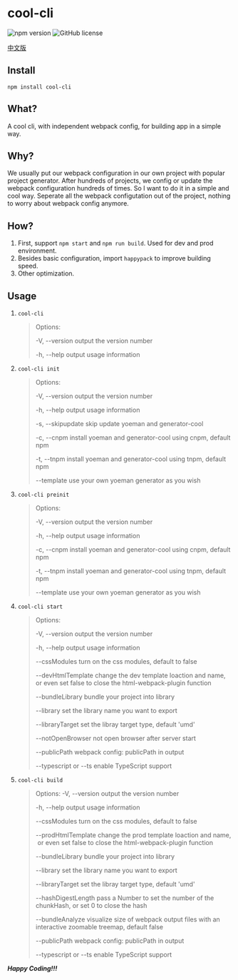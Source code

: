 # cool-cli  
![npm version](https://img.shields.io/npm/v/cool-cli.svg?style=flat)  ![GitHub license](https://img.shields.io/badge/license-MIT-blue.svg)  

[中文版](https://github.com/RJAVA1990/cool-cli/blob/master/README_zh-CN.md)

## Install  
`npm install cool-cli`

## What?  
A cool cli, with independent webpack config, for building app in a simple way.

## Why?  
We usually put our webpack configuration in our own project with popular project generator. After hundreds of projects, we config or update the webpack configuration hundreds of times. So I want to do it in a simple and cool way. Seperate all the webpack configutation out of the project, nothing to worry about webpack config anymore.

## How?  
1. First, support `npm start` and `npm run build`. Used for dev and prod environment.
2. Besides basic configuration, import `happypack` to improve building speed.
3. Other optimization.

## Usage  
1. `cool-cli`
   > Options:
   >
   >   -V, --version  output the version number
   >
   >   -h, --help       output usage information

2. `cool-cli init`
   > Options:
   >
   >   -V, --version          output the version number
   >
   >   -h, --help               output usage information
   >
   >   -s, --skipupdate    skip update yoeman and generator-cool
   >
   >   -c, --cnpm              install yoeman and generator-cool using cnpm, default npm
   >
   >   -t, --tnpm               install yoeman and generator-cool using tnpm, default npm
   >
   >   --template             use your own yoeman generator as you wish

3. `cool-cli preinit`

   > Options:
   >
   >   -V, --version  output the version number
   >
   >   -h, --help       output usage information
   >
   >   -c, --cnpm      install yoeman and generator-cool using cnpm, default npm
   >
   >   -t, --tnpm       install yoeman and generator-cool using tnpm, default npm
   >
   >   --template     use your own yoeman generator as you wish

4. `cool-cli start`
   > Options:
   > 
   >   -V, --version                output the version number
   > 
   >   -h, --help                     output usage information
   > 
   >   --cssModules              turn on the css modules, default to false
   > 
   >   --devHtmlTemplate   change the dev template loaction and name,
   > ​                                       or even set false to close the html-webpack-plugin function
   > 
   >   --bundleLibrary          bundle your project into library
   > 
   >   --library                        set the library name you want to export
   > 
   >   --libraryTarget             set the libray target type, default 'umd'
   >
   >   --notOpenBrowser     not open browser after server start
   >
   >   --publicPath                 webpack config: publicPath in output
   >
   >   --typescript or --ts       enable TypeScript support

5. `cool-cli build`
   > Options:
   >   -V, --version                  output the version number
   >
   >   -h, --help                       output usage information
   >
   >   --cssModules                turn on the css modules, default to false
   >
   >   --prodHtmlTemplate   change the prod template loaction and name,
   > ​                                          or even set false to close the html-webpack-plugin function
   >
   >   --bundleLibrary            bundle your project into library
   >
   >   --library                          set the library name you want to export
   >
   >   --libraryTarget               set the libray target type, default 'umd'
   >
   >   --hashDigestLength     pass a Number to set the number of the chunkHash, or set 0 to close the hash
   >
   >   --bundleAnalyze           visualize size of webpack output files with an interactive zoomable treemap, default false
   >
   >   --publicPath                   webpack config: publicPath in output
   >
   >   --typescript or --ts         enable TypeScript support

***Happy Coding!!!***